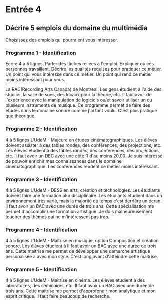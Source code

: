 # Entrée 4
## Décrire 5 emplois du domaine du multimédia
Choisissez des emplois qui pourraient vous intéresser. 

### Programme 1 - Identification
Écrire 4 à 5 lignes. Parler des tâches reliées à l'emploi. Expliquer où ces personnes travaillent. Décrire les qualités requises pour pratiquer ce métier. Un point qui vous intéresse dans ce métier. Un point qui rend ce métier moins intéressant pour vous.  

La RAC(Recording Arts Canada) de Montreal. Les gens étudient à l'aide des studios, la salle de sons, des locaux pour la théorie, etc. Il faut avoir de l'expérience avec la manipulation de logiciels ou/et savoir utiliser un ou plusieurs instruments de musique. Ce programme permet de faire des études dans le domaine sonore comme j'ai tant voulu. C'est plus pratique que théorique.


### Programme 2 - Identification
4 à 5 lignes
L'UdeM - Majeure en études cinématographiques. Les élèves doivent assister à des tables rondes, des conférences, des projections, etc. Les élèves étudient à des tables rondes, des conférences, des projections, etc. Il faut avoir un DEC avec une côte R d'au moins 20,00. Je suis intéressé de pouvoir enrichir mes connaissances dans le domaine cinématographique. Les conférences rendent ce métier moins intéressant.


### Programme 3 - Identification
4 à 5 lignes 
L'UdeM - DESS en arts, création et technologies. Les étudiants doivent faire une formation pluridisciplinaire. Les étudiants étudient dans un environnement très varié, mais la majorité du temps c'est derrière un écran. Il faut avoir un BAC avec une durée de trois ans. Cette spécialisation me permet d'accomplir une formation artistique. Je dois malheureusement toucher des thèmes qui ne m'intéressent pas trop.


### Programme 4 - Identification
4 à 5 lignes
L'UdeM - Maîtrise en musique, option Composition et création sonore. Les élèves étudient à Il faut avoir un BAC avec une durée de trois ans. Cette maitrise me permet de développer une démarche artistique personalisée à avec mon style. C'est long avant d'atteindre cette maitrise.



### Programme 5 - Identification
4 à 5 lignes
L'UdeM - Maîtrise en cinéma. Les élèves étudient à des laboratoires, des séminaires, etc. Il faut avoir un BAC avec une durée de trois ans. Cette maitrise me permet d'approfondir mon analytique et mon esprit critique. Il faut faire beaucoup de recherche.




